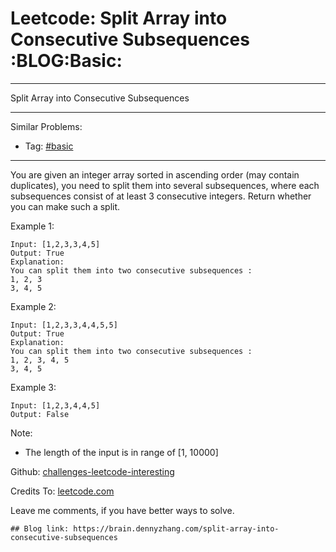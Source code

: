 # Leetcode: Split Array into Consecutive Subsequences     :BLOG:Basic:


---

Split Array into Consecutive Subsequences  

---

Similar Problems:  
-   Tag: [#basic](https://brain.dennyzhang.com/tag/basic)

---

You are given an integer array sorted in ascending order (may contain duplicates), you need to split them into several subsequences, where each subsequences consist of at least 3 consecutive integers. Return whether you can make such a split.  

Example 1:  

    Input: [1,2,3,3,4,5]
    Output: True
    Explanation:
    You can split them into two consecutive subsequences : 
    1, 2, 3
    3, 4, 5

Example 2:  

    Input: [1,2,3,3,4,4,5,5]
    Output: True
    Explanation:
    You can split them into two consecutive subsequences : 
    1, 2, 3, 4, 5
    3, 4, 5

Example 3:  

    Input: [1,2,3,4,4,5]
    Output: False

Note:  
-   The length of the input is in range of [1, 10000]

Github: [challenges-leetcode-interesting](https://github.com/DennyZhang/challenges-leetcode-interesting/tree/master/split-array-into-consecutive-subsequences)  

Credits To: [leetcode.com](https://leetcode.com/problems/split-array-into-consecutive-subsequences/description/)  

Leave me comments, if you have better ways to solve.  

    ## Blog link: https://brain.dennyzhang.com/split-array-into-consecutive-subsequences